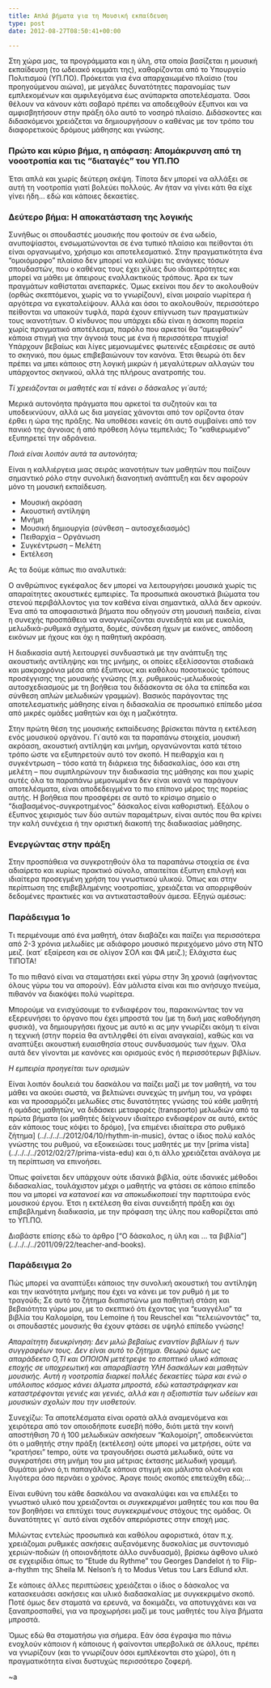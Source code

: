 ```yaml
---
title: Απλά βήματα για τη Μουσική εκπαίδευση
type: post
date: 2012-08-27T08:50:41+00:00

---
```

Στη χώρα μας, τα προγράμματα και η ύλη, στα οποία βασίζεται η μουσική εκπαίδευση (το ωδειακό κομμάτι της), καθορίζονται από το Υπουργείο Πολιτισμού (ΥΠ.ΠΟ). Πρόκειται για ένα απαρχαιωμένο πλαίσιο (του προηγούμενου αιώνα), με μεγάλες δυνατότητες παρανομίας των εμπλεκομένων και αμφιλεγόμενα έως ανύπαρκτα αποτελέσματα. Όσοι θέλουν να κάνουν κάτι σοβαρό πρέπει να αποδειχθούν έξυπνοι και να αμφισβητήσουν στην πράξη όλο αυτό το νοσηρό πλαίσιο. Διδάσκοντες και διδασκόμενοι χρειάζεται να δημιουργήσουν ο καθένας με τον τρόπο του διαφορετικούς δρόμους μάθησης και γνώσης.

### Πρώτο και κύριο βήμα, η απόφαση: Απομάκρυνση από τη νοοοτροπία και τις &#8220;διαταγές&#8221; του ΥΠ.ΠΟ

Έτσι απλά και χωρίς δεύτερη σκέψη. Τίποτα δεν μπορεί να αλλάξει σε αυτή τη νοοτροπία γιατί βολεύει πολλούς. Αν ήταν να γίνει κάτι θα είχε γίνει ήδη&#8230; εδώ και κάποιες δεκαετίες.

### Δεύτερο βήμα: H αποκατάσταση της λογικής

Συνήθως οι σπουδαστές μουσικής που φοιτούν σε ένα ωδείο, ανυποψίαστοι, ενσωματώνονται σε ένα τυπικό πλαίσιο και πείθονται ότι είναι οργανωμένο, χρήσιμο και αποτελεσματικό. Στην πραγματικότητα ένα &#8220;ομοιόμορφο&#8221; πλαίσιο δεν μπορεί να καλύψει τις ανάγκες τόσων σπουδαστών, που ο καθένας τους έχει χίλιες δυο ιδιαιτερότητες και μπορεί να μάθει με άπειρους εναλλακτικούς τρόπους. Άρα εκ των πραγμάτων καθίσταται ανεπαρκές. Όμως εκείνοι που _δεν_ το ακολουθούν (ορθώς σκεπτόμενοι, χωρίς να το γνωρίζουν), είναι μοιραίο νωρίτερα ή αργότερα να εγκαταλείψουν. Αλλά και όσοι το ακολουθούν, περισσότερο πείθονται να υπακούν τυφλά, παρά έχουν επίγνωση των πραγματικών τους ικανοτήτων. Ο κίνδυνος που υπάρχει εδώ είναι η άσκοπη πορεία χωρίς πραγματικό αποτέλεσμα, παρόλο που αρκετοί θα &#8220;αμειφθούν&#8221; κάποια στιγμή για την άγνοιά τους με ένα ή περισσότερα πτυχία! Υπάρχουν βεβαίως και λίγες μεμονωμένες φωτεινές εξαιρέσεις σε αυτό το σκηνικό, που όμως επιβεβαιώνουν τον κανόνα. Έτσι θεωρώ ότι δεν πρέπει να μπει κάποιος στη λογική μικρών ή μεγαλύτερων αλλαγών του υπάρχοντος σκηνικού, αλλά της πλήρους ανατροπής του.

_Τί χρειάζονται οι μαθητές και τί κάνει ο δάσκαλος γι΄αυτό;_

Μερικά αυτονόητα πράγματα που αρκετοί τα συζητούν και τα υποδεικνύουν, αλλά ως δια μαγείας χάνονται από τον ορίζοντα όταν έρθει η ώρα της πράξης. Να υποθέσει κανείς ότι αυτό συμβαίνει από τον πανικό της άγνοιας ή από πρόθεση λόγω τεμπελιάς; Το &#8220;καθιερωμένο&#8221; εξυπηρετεί την αδράνεια.

_Ποιά είναι λοιπόν αυτά τα αυτονόητα;_

Είναι η καλλιέργεια μιας σειράς ικανοτήτων των μαθητών που παίζουν σημαντικό ρόλο στην συνολική διανοητική ανάπτυξη και δεν αφορούν μόνο τη μουσική εκπαίδευση.

  * Μουσική ακρόαση
  * Ακουστική αντίληψη
  * Μνήμη
  * Μουσική δημιουργία (σύνθεση &#8211; αυτοσχεδιασμός)
  * Πειθαρχία &#8211; Οργάνωση
  * Συγκέντρωση &#8211; Μελέτη
  * Εκτέλεση

Ας τα δούμε κάπως πιο αναλυτικά:

Ο ανθρώπινος εγκέφαλος δεν μπορεί να λειτουργήσει μουσικά χωρίς τις απαραίτητες ακουστικές εμπειρίες. Τα προσωπικά ακουστικά βιώματα του στενού περιβάλλοντος για τον καθένα είναι σημαντικά, αλλά δεν αρκούν. Ένα από τα αποφασιστικά βήματα που οδηγούν στη μουσική παιδεία, είναι η συνεχής προσπάθεια να αναγνωρίζονται συνειδητά και με ευκολία, μελωδικά-ρυθμικά σχήματα, δομές, σύνδεση ήχων με εικόνες, απόδοση εικόνων με ήχους και όχι η παθητική ακρόαση.

H διαδικασία αυτή λειτουργεί συνδυαστικά με την ανάπτυξη της ακουστικής αντίληψης και της μνήμης, οι οποίες εξελίσσονται σταδιακά και μακροχρόνια μέσα από έξυπνους και καθόλου ποσοτικούς τρόπους προσέγγισης της μουσικής γνώσης (π.χ. ρυθμικούς-μελωδικούς αυτοσχεδιασμούς με τη βοήθεια του διδάσκοντα σε όλα τα επίπεδα και σύνθεση απλών μελωδικών γραμμών). Βασικός παράγοντας της αποτελεσματικής μάθησης είναι η διδασκαλία σε προσωπικό επίπεδο μέσα από μικρές ομάδες μαθητών και όχι η μαζικότητα.

Στην πρώτη θέση της μουσικής εκπαίδευσης βρίσκεται πάντα η εκτέλεση ενός μουσικού oργάνου. Γι΄αυτό και τα παραπάνω στοιχεία, μουσική ακρόαση, ακουστική αντίληψη και μνήμη, οργανώνονται κατά τέτοιο τρόπο ώστε να εξυπηρετούν αυτό τον σκοπό. Η πειθαρχία και η συγκέντρωση &#8211; τόσο κατά τη διάρκεια της διδασκαλίας, όσο και στη μελέτη &#8211; που συμπληρώνουν την διαδικασία της μάθησης και που χωρίς αυτές όλα τα παραπάνω μεμονωμένα δεν είναι ικανά να παράγουν αποτελέσματα, είναι αποδεδειγμένα το πιο επίπονο μέρος της πορείας αυτής. Η βοήθεια που προσφέρει σε αυτό το κρίσιμο σημείο ο &#8220;διαβασμένος-συγκροτημένος&#8221; δάσκαλος είναι καθοριστική. Εξάλου ο έξυπνος χειρισμός των δύο αυτών παραμέτρων, είναι αυτός που θα κρίνει την καλή συνέχεια ή την οριστική διακοπή της διαδικασίας μάθησης.

### Ενεργώντας στην πράξη

Στην προσπάθεια να συγκροτηθούν όλα τα παραπάνω στοιχεία σε ένα αδιαίρετο και κυρίως πρακτικό σύνολο, απαιτείται έξυπνη επιλογή και ιδιαίτερα προσεγμένη χρήση του γνωστικού υλικού. Όπως και στην περίπτωση της επιβεβλημένης νοοτροπίας, χρειάζεται να απορριφθούν δεδομένες πρακτικές και να αντικατασταθούν άμεσα. Εξηγώ αμέσως:

### Παράδειγμα 1ο

Τι περιμένουμε από ένα μαθητή, όταν διαβάζει και παίζει για περισσότερα από 2-3 χρόνια μελωδίες με αδιάφορο μουσικό περιεχόμενο μόνο στη ΝΤΟ μειζ. (κατ΄ εξαίρεση και σε ολίγον ΣΟΛ και ΦΑ μειζ.); Ελάχιστα έως ΤΙΠΟΤΑ!

Το πιο πιθανό είναι να σταματήσει εκεί γύρω στην 3η χρονιά (αφήνοντας όλους γύρω του να απορούν). Εάν μάλιστα είναι και πιο ανήσυχο πνεύμα, πιθανόν να διακόψει πολύ νωρίτερα.

Μπορούμε να ενισχύσουμε το ενδιαφέρον του, παρακινώντας τον να εξερευνήσει το όργανο που έχει μπροστά του (με τη δική μας καθοδήγηση φυσικά), να δημιουργήσει ήχους με αυτό κι ας μην γνωρίζει ακόμη τι είναι η τεχνική (στην πορεία θα αντιληφθεί ότι είναι αναγκαία), καθώς και να αναπτύξει ακουστική ευαισθησία στους συνδυασμούς των ήχων. Όλα αυτά δεν γίνονται με κανόνες και ορισμούς ενός ή περισσότερων βιβλίων.

_Η εμπειρία προηγείται των ορισμών_

Είναι λοιπόν δουλειά του δασκάλου να παίζει μαζί με τον μαθητή, να του μάθει να ακούει σωστά, να βελτιώνει συνεχώς τη μνήμη του, να γράφει και να προσαρμόζει μελωδίες στις δυνατότητες γνώσης τού κάθε μαθητή ή ομάδας μαθητών, να διδάσκει μεταφορές (transporto) μελωδιών από τα πρώτα βήματα (οι μαθητές δείχνουν ιδιαίτερο ενδιαφέρον σε αυτό, εκτός εάν κάποιος τους κόψει το δρόμο), [να επιμένει ιδιαίτερα στο ρυθμικό ζήτημα] (../../../../2012/04/10/rhythm-in-music), όντας ο ίδιος πολύ καλός γνώστης του ρυθμού, να εξοικειώσει τους μαθητές με την [prima vista] (../../../../2012/02/27/prima-vista-edu) και ό,τι άλλο χρειάζεται ανάλογα με τη περίπτωση να επινοήσει.

Όπως φαίνεται δεν υπάρχουν ούτε ιδανικά βιβλία, ούτε ιδανικές μέθοδοι διδασκαλίας, τουλάχιστον μέχρι ο μαθητής να φτάσει σε κάποιο επίπεδο που να μπορεί _να κατανοεί και να αποκωδικοποιεί_ την παρτιτούρα ενός μουσικού έργου. Έτσι η εκτέλεση θα είναι συνειδητή πράξη και όχι επιβεβλημένη διαδικασία, με την πρόφαση της ύλης που καθορίζεται από το ΥΠ.ΠΟ.

Διαβάστε επίσης εδώ το άρθρο [&#8220;Ο δάσκαλος, η ύλη και … τα βιβλία&#8221;] (../../../../2011/09/22/teacher-and-books).

### Παράδειγμα 2ο

Πώς μπορεί να αναπτύξει κάποιος την συνολική ακουστική του αντίληψη και την ικανότητα μνήμης που έχει να κάνει με τον ρυθμό ή με το τραγούδι; Σε αυτό το ζήτημα διαπιστώνω μια παθητική στάση και βεβαιότητα γύρω μου, με το σκεπτικό ότι έχοντας για &#8220;ευαγγέλιο&#8221; τα βιβλία του Καλομοίρη, του Lemoine ή του Reuschel και &#8220;τελειώνοντάς&#8221; τα, οι σπουδαστές μουσικής θα έχουν φτάσει σε υψηλό επίπεδο γνώσης!

_Απαραίτητη διευκρίνηση: Δεν μιλώ βεβαίως εναντίον βιβλίων ή των συγγραφέων τους. Δεν είναι αυτό το ζήτημα. Θεωρώ όμως ως απαράδεκτο Ο,ΤΙ και ΟΠΟΙΟΝ μετέτρεψε το εποπτικό υλικό κάποιας εποχής σε υποχρεωτική και απαραβίαστη ΥΛΗ δασκάλων και μαθητών μουσικής. Αυτή η νοοτροπία διαρκεί πολλές δεκαετίες τώρα και ενώ ο υπόλοιπος κόσμος κάνει άλματα μπροστά, εδώ καταστράφηκαν και καταστρέφονται γενιές και γενιές, αλλά και η αξιοπιστία των ωδείων και μουσικών σχολών που την υιοθετούν._

Συνεχίζω: Τα αποτελέσματα είναι ορατά αλλά αναμενόμενα και χειρότερα από τον οποιοδήποτε ευσεβή πόθο, διότι μετά την κοινή αποστήθιση 70 ή 100 μελωδικών ασκήσεων &#8220;Καλομοίρη&#8221;, αποδεικνύεται ότι ο μαθητής στην πράξη (εκτέλεση) ούτε μπορεί να μετρήσει, ούτε να &#8220;κρατήσει&#8221; tempo, ούτε να τραγουδήσει σωστά μελωδικά, ούτε να συγκρατήσει στη μνήμη του μια μέτριας έκτασης μελωδική γραμμή. Θυμάται μόνο ό,τι παπαγάλιζε κάποια στιγμή και μάλιστα ολοένα και λιγότερα όσο περνάει ο χρόνος. Άραγε ποιός σκοπός επετεύχθη εδώ;&#8230;

Είναι ευθύνη του κάθε δασκάλου να ανακαλύψει και να επιλέξει το γνωστικό υλικό που χρειάζονται οι _συγκεκριμένοι_ μαθητές του και που θα τον βοηθήσει να επιτύχει τους _συγκεκριμένους_ στόχους της ομάδας. Οι δυνατότητες γι΄ αυτό είναι σχεδόν απεριόριστες στην εποχή μας.

Μιλώντας εντελώς προσωπικά και καθόλου αφοριστικά, όταν π.χ. χρειάζομαι ρυθμικές ασκήσεις αυξανόμενης δυσκολίας με συντονισμό χεριών-ποδιών (ή οποιονδήποτε άλλο συνδυασμό), βρίσκω άφθονο υλικό σε εγχειρίδια όπως το &#8220;Etude du Rythme&#8221; του Georges Dandelot ή το Flip-a-rhythm της Sheila M. Nelson&#8217;s ή το Modus Vetus του Lars Edlund κλπ.

Σε κάποιες άλλες περιπτώσεις χρειάζεται ο ίδιος ο δάσκαλος να κατασκευάσει ασκήσεις και υλικό διαδασκαλίας με συγκεκριμένο σκοπό. Ποτέ όμως δεν σταματά να ερευνά, να δοκιμάζει, να αποτυγχάνει και να ξαναπροσπαθεί, για να προχωρήσει μαζί με τους μαθητές του λίγα βήματα μπροστά.

Όμως εδώ θα σταματήσω για σήμερα. Εάν όσα έγραψα πιο πάνω ενοχλούν κάποιον ή κάποιους ή φαίνονται υπερβολικά σε άλλους, πρέπει να γνωρίζουν (και το γνωρίζουν όσοι εμπλέκονται στο χώρο), ότι η πραγματικότητα είναι δυστυχώς περισσότερο ζοφερή.

~a
